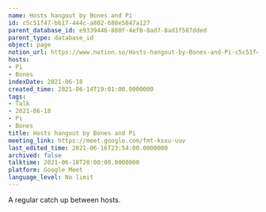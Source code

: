 ```yaml
---
name: Hosts hangout by Bones and Pi
id: c5c51f47-bb17-444c-a802-688e5847a127
parent_database_id: e9339446-880f-4ef0-8ad7-8ad1f507dded
parent_type: database_id
object: page
notion_url: https://www.notion.so/Hosts-hangout-by-Bones-and-Pi-c5c51f47bb17444ca802688e5847a127
hosts:
- Pi
- Bones
indexDate: 2021-06-18
created_time: 2021-06-14T19:01:00.0000000
tags:
- Talk
- 2021-06-18
- Pi
- Bones
title: Hosts hangout by Bones and Pi
meeting_link: https://meet.google.com/fmt-ksxu-uuv
last_edited_time: 2021-06-16T23:54:00.0000000
archived: false
talktime: 2021-06-18T20:00:00.0000000
platform: Google Meet
language_level: No limit
---
```


A regular catch up between hosts.


